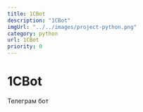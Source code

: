 ```yaml
---
title: 1CBot
description: "1CBot"
imgUrl: "../../images/project-python.png"
category: python
url: 1CBot
priority: 0
---
```


# 1CBot

Телеграм бот